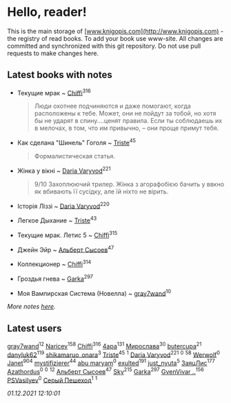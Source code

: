 # Hello, reader!
This is the main storage of [www.knigopis.com](http://www.knigopis.com) - the registry of read books.
To add your book use www-site. All changes are committed and synchronized with this git repository.
Do not use pull requests to make changes here.


## Latest books with notes
* Текущие мрак ~ [Chiffi](users/105/105831994080785626680-google)<sup>316</sup>
    > Люди охотнее подчиняются и даже помогают, когда расположены к тебе. Может, они не пойдут за тобой, но хотя бы не ударят в спину....ценят правила. Если ты соблюдаешь их в мелочах, в том, что им привычно, – они проще примут тебя.

* Как сделана "Шинель" Гоголя ~ [Triste](users/517/5175580462988229760-mailru)<sup>45</sup>
    > Формалистическая статья.

* Жінка у вікні ~ [Daria Varyvod](users/829/829893410524253-facebook)<sup>221</sup>
    > 9/10 Захоплюючий трилер. Жінка з агорафобією бачить у ввкно як вбивають її  сусідку, але їй ніхто не вірить.

* Історія Ліззі ~ [Daria Varyvod](users/829/829893410524253-facebook)<sup>220</sup>

* Легкое Дыхание ~ [Triste](users/517/5175580462988229760-mailru)<sup>43</sup>

* Текущие мрак. Летис 5 ~ [Chiffi](users/105/105831994080785626680-google)<sup>315</sup>

* Джейн Эйр ~ [Альберт Сысоев](users/474/47446642-vkontakte)<sup>47</sup>

* Коллекционер ~ [Chiffi](users/105/105831994080785626680-google)<sup>314</sup>

* Гроздья гнева ~ [Garka](users/115/115753719718250012620-google)<sup>297</sup>

* Моя Вампирская Система (Новелла) ~ [gray7wand](users/110/110080946273609412257-google)<sup>10</sup>


_More notes [here](latest_books_with_notes.md)._


## Latest users
[gray7wand](users/110/110080946273609412257-google)<sup>12</sup> 
[Naricev](users/107/107090515204537133928-google)<sup>158</sup> 
[Chiffi](users/105/105831994080785626680-google)<sup>316</sup> 
[4apa](users/117/117392596378069249667-google)<sup>131</sup> 
[Мирослава](users/106/106107989792957993574-google)<sup>30</sup> 
[butercupa](users/193/193697993-vkontakte)<sup>21</sup> 
[danyluk62](users/374/374149854-vkontakte)<sup>119</sup> 
[shikamaruo_onara](users/569/569209044-vkontakte)<sup>3</sup> 
[Triste](users/517/5175580462988229760-mailru)<sup>45</sup> 
[](users/640/640645950464440-facebook)<sup>1</sup> 
[Daria Varyvod](users/829/829893410524253-facebook)<sup>221</sup> 
[](users/109/109292212120320834370-google)<sup>0</sup> 
[](users/153/1537586159620888-facebook)<sup>58</sup> 
[Werwolf](users/104/104280383205648022265-google)<sup>0</sup> 
[Janet](users/108/108113656204404967440-google)<sup>904</sup> 
[mystifizierer](users/102/102801145163683583073-google)<sup>44</sup> 
[abu maryam](users/106/106946380615100909302-google)<sup>0</sup> 
[exulted](users/100/100599204551896265722-google)<sup>191</sup> 
[just_nyuta](users/102/10208134766271560-facebook)<sup>5</sup> 
[ЗаяцЛис](users/112/112388384595246311466-google)<sup>177</sup> 
[Azathordus](users/104/104067068494287499191-google)<sup>0</sup> 
[](users/596/596975933-vkontakte)<sup>0</sup> 
[](users/110/110108278789076439525-google)<sup>12</sup> 
[Альберт Сысоев](users/474/47446642-vkontakte)<sup>47</sup> 
[Sky](users/118/118049897850017649660-googleplus)<sup>215</sup> 
[Garka](users/115/115753719718250012620-google)<sup>297</sup> 
[GvenVivar ..](users/158/158266434925901-facebook)<sup>156</sup> 
[PSVasilyev](users/194/194080517-yandex)<sup>0</sup> 
[Серый Пешеход](users/102/102909613832307653776-google)<sup>1</sup> 
[](users/101/101368518035734751027-google)<sup>1</sup> 


_01.12.2021 12:10:01_
